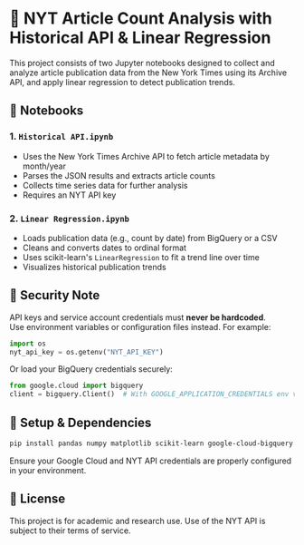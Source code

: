 
# 📰 NYT Article Count Analysis with Historical API & Linear Regression

This project consists of two Jupyter notebooks designed to collect and analyze article publication data from the New York Times using its Archive API, and apply linear regression to detect publication trends.

## 📘 Notebooks

### 1. `Historical API.ipynb`
- Uses the New York Times Archive API to fetch article metadata by month/year
- Parses the JSON results and extracts article counts
- Collects time series data for further analysis
- Requires an NYT API key

### 2. `Linear Regression.ipynb`
- Loads publication data (e.g., count by date) from BigQuery or a CSV
- Cleans and converts dates to ordinal format
- Uses scikit-learn's `LinearRegression` to fit a trend line over time
- Visualizes historical publication trends

## 🔐 Security Note

API keys and service account credentials must **never be hardcoded**.  
Use environment variables or configuration files instead. For example:

```python
import os
nyt_api_key = os.getenv("NYT_API_KEY")
```

Or load your BigQuery credentials securely:
```python
from google.cloud import bigquery
client = bigquery.Client()  # With GOOGLE_APPLICATION_CREDENTIALS env var
```

## 🚀 Setup & Dependencies

```bash
pip install pandas numpy matplotlib scikit-learn google-cloud-bigquery requests
```

Ensure your Google Cloud and NYT API credentials are properly configured in your environment.

## 📌 License

This project is for academic and research use. Use of the NYT API is subject to their terms of service.
